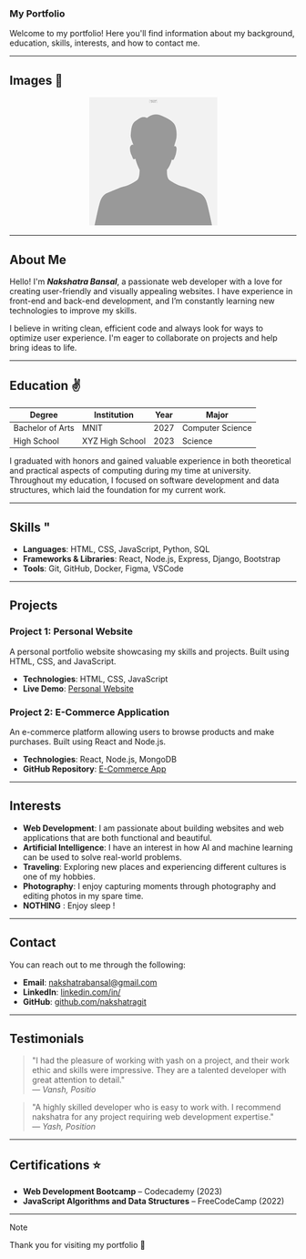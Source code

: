 ### My Portfolio

Welcome to my portfolio! Here you'll find information about my background, education, skills, interests, and how to contact me.

---
## Images :boy:
<p align="center">
  <img src="profile.png">
</p>

---
## About Me 

Hello! I'm ***Nakshatra Bansal***, a passionate web developer with a love for creating user-friendly and visually appealing websites. I have experience in front-end and back-end development, and I’m constantly learning new technologies to improve my skills.

I believe in writing clean, efficient code and always look for ways to optimize user experience. I'm eager to collaborate on projects and help bring ideas to life.

---

## Education :v:
| Degree            | Institution         | Year     | Major             |
 |-------------------|---------------------|----------|-------------------|
 | Bachelor of Arts  | MNIT    | 2027     | Computer Science  |
  | High School       | XYZ High School     | 2023     | Science           |

I graduated with honors and gained valuable experience in both theoretical and practical aspects of computing during my time at university. Throughout my education, I focused on software development and data structures, which laid the foundation for my current work.

---

## Skills "

- **Languages**: HTML, CSS, JavaScript, Python, SQL
- **Frameworks & Libraries**: React, Node.js, Express, Django, Bootstrap
- **Tools**: Git, GitHub, Docker, Figma, VSCode

---

## Projects

### Project 1: Personal Website
A personal portfolio website showcasing my skills and projects. Built using HTML, CSS, and JavaScript.

- **Technologies**: HTML, CSS, JavaScript
- **Live Demo**: [Personal Website]([https://google.com](https://nakshatragit.github.io/))

### Project 2: E-Commerce Application
An e-commerce platform allowing users to browse products and make purchases. Built using React and Node.js.

- **Technologies**: React, Node.js, MongoDB
- **GitHub Repository**: [E-Commerce App](https://github.com/nakshatragit/laptop)

---

## Interests

- **Web Development**: I am passionate about building websites and web applications that are both functional and beautiful.
- **Artificial Intelligence**: I have an interest in how AI and machine learning can be used to solve real-world problems.
- **Traveling**: Exploring new places and experiencing different cultures is one of my hobbies.
- **Photography**: I enjoy capturing moments through photography and editing photos in my spare time.
- **NOTHING** : Enjoy sleep !
---

## Contact

You can reach out to me through the following:

- **Email**: [nakshatrabansal@gmail.com](mailto:nakshatrabansal2023@gmail.com)
- **LinkedIn**: [linkedin.com/in/](https://linkedin.com/in/)
- **GitHub**: [github.com/nakshatragit](https://github.com/nakshatragit/)

---

## Testimonials

> "I had the pleasure of working with yash on a project, and their work ethic and skills were impressive. They are a talented developer with great attention to detail."  
— *Vansh, Positio*

> "A highly skilled developer who is easy to work with. I recommend nakshatra for any project requiring web development expertise."  
— *Yash, Position*

---

## Certifications :star:

- **Web Development Bootcamp** – Codecademy (2023)
- **JavaScript Algorithms and Data Structures** – FreeCodeCamp (2022)

---
> [!NOTE]
> Thank you for visiting my portfolio :tada:

